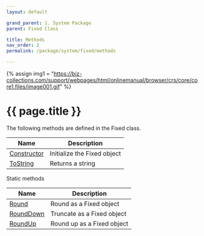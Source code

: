 ```yaml
---
layout: default

grand_parent: 1. System Package
parent: Fixed Class

title: Methods
nav_order: 2
permalink: /package/system/fixed/methods

---
```

{% assign img1 = "https://biz-collections.com/support/webpages/html/onlinemanual/browser/crs/core/core1.files/image001.gif" %}


# {{ page.title }}

The following methods are defined in the Fixed class.

|Name       | Description |
|----------	|-------------|
| [Constructor](/package/system/fixed/methods/constructor)  |Initialize the Fixed object |
| [ToString](/package/system/fixed/methods/tostring)| Returns a string |

Static methods

|Name       | Description |
|----------	|-------------|
| [Round](/package/system/fixed/methods/round)  | Round as a Fixed object |
| [RoundDown](/package/system/fixed/methods/rounddown)| Truncate as a Fixed object |
| [RoundUp](/package/system/fixed/methods/roundup)|  Round up as a Fixed object |
